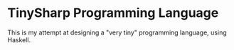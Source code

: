 # TinySharp Programming Language
This is my attempt at designing a "very tiny" programming language, using Haskell. 
